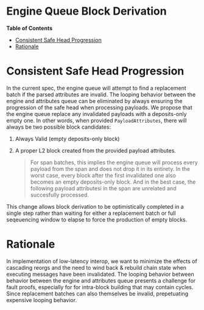# Engine Queue Block Derivation

<!-- START doctoc generated TOC please keep comment here to allow auto update -->
<!-- DON'T EDIT THIS SECTION, INSTEAD RE-RUN doctoc TO UPDATE -->
**Table of Contents**

- [Consistent Safe Head Progression](#consistent-safe-head-progression)
- [Rationale](#rationale)

<!-- END doctoc generated TOC please keep comment here to allow auto update -->

# Consistent Safe Head Progression

In the current spec, the engine queue will attempt to find a replacement batch if the parsed attributes are
invalid. The looping behavior between the engine and attributes queue can be eliminated by always ensuring
the progression of the safe head when processing payloads. We propose that the engine queue replace
any invalidated payloads with a deposits-only empty one. In other words, when provided `PayloadAttributes`,
there will always be two possible block candidates:

1. Always Valid (empty deposits-only block)
2. A proper L2 block created from the provided payload attributes.

   > For span batches, this implies the engine queue will process every payload from the span and does not drop
   > it in its entirety. In the worst case, every block after the first invalidated one also becomes an empty
   > deposits-only block. And in the best case, the following payload attributesi in the span are unrelated and
   > succesfully processed.

This change allows block derivation to be optimistically completed in a single step rather than waiting for
either a replacement batch or full seqeuencing window to elapse to force the production of empty blocks.

# Rationale

In implementation of low-latency interop, we want to minimize the effects of cascading reorgs and the need
to wind back & rebuild chain state when executing messages have been invalidated. The looping behavior between
behavior between the engine and attributes queue presents a challenge for fault proofs, especially for
for intra-block building that may contain cycles. Since replacement batches can also themselves be invalid,
prepetuating expensive looping behavior.
